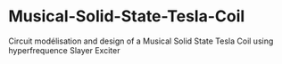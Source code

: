 # Musical-Solid-State-Tesla-Coil
Circuit modélisation and design of a Musical Solid State Tesla Coil using hyperfrequence Slayer Exciter
